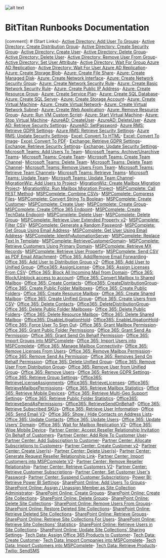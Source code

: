 ![alt text](https://blog.bittitan.com/wp-content/uploads/BitTitan_1220x300_grey.png "BitTitan Logo")
# BitTitan Runbooks Documentation

[comment]: # (Start Links)- [Active Directory: Add User To Groups](pages/docs/ActiveDirectory/AddUserToGroups.html)- [Active Directory: Create Distribution Group](pages/docs/ActiveDirectory/CreateDistributionGroup.html)- [Active Directory: Create Security Group](pages/docs/ActiveDirectory/CreateSecurityGroup.html)- [Active Directory: Create User](pages/docs/ActiveDirectory/CreateUser.html)- [Active Directory: Delete Group](pages/docs/ActiveDirectory/DeleteGroup.html)- [Active Directory: Delete User](pages/docs/ActiveDirectory/DeleteUser.html)- [Active Directory: Remove User From Group](pages/docs/ActiveDirectory/RemoveUserFromGroups.html)- [Active Directory: Set User Attribute](pages/docs/ActiveDirectory/SetUserAttribute.html)- [Active Directory: Wait For Group Azure AD Replication](pages/docs/ActiveDirectory/WaitForGroupAzureADReplication.html)- [Active Directory: Wait For User Azure AD Replication](pages/docs/ActiveDirectory/WaitForUserAzureADReplication.html)- [Azure: Create Storage Blob](pages/docs/Azure/CreateAzureBlob.html)- [Azure: Create File Share](pages/docs/Azure/CreateAzureFileShare.html)- [Azure: Create Managed Disk](pages/docs/Azure/CreateAzureManagedDisk.html)- [Azure: Create Network Interface](pages/docs/Azure/CreateAzureNetworkInterface.html)- [Azure: Create Network Security Group](pages/docs/Azure/CreateAzureNetworkSecurityGroup.html)- [Azure: Create Network Security Rule](pages/docs/Azure/CreateAzureNetworkSecurityRule.html)- [Azure: Create Basic Network Security Rule](pages/docs/Azure/CreateAzureNetworkSecurityRuleBasic.html)- [Azure: Create Public IP Address](pages/docs/Azure/CreateAzurePublicIPAddress.html)- [Azure: Create Resource Group](pages/docs/Azure/CreateAzureResourceGroup.html)- [Azure: Create Service Plan](pages/docs/Azure/CreateAzureServicePlan.html)- [Azure: Create SQL Database](pages/docs/Azure/CreateAzureSQLDatabase.html)- [Azure: Create SQL Server](pages/docs/Azure/CreateAzureSQLServer.html)- [Azure: Create Storage Account](pages/docs/Azure/CreateAzureStorageAccount.html)- [Azure: Create Virtual Machine](pages/docs/Azure/CreateAzureVirtualMachine.html)- [Azure: Create Virtual Network](pages/docs/Azure/CreateAzureVirtualNetwork.html)- [Azure: Create Virtual Network Subnet](pages/docs/Azure/CreateAzureVirtualNetworkSubnetConfig.html)- [Azure: Create Web Application](pages/docs/Azure/CreateAzureWebApp.html)- [Azure: Remove Resource Group](pages/docs/Azure/RemoveAzureResourceGroup.html)- [Azure: Run VM Custom Script](pages/docs/Azure/RunVMCustomScript.html)- [Azure: Start Virtual Machine](pages/docs/Azure/StartAzureVirtualMachine.html)- [Azure: Stop Virtual Machine](pages/docs/Azure/StopAzureVirtualMachine.html)- [AzureAD: CreateUser](pages/docs/AzureAD/CreateUser.html)- [AzureAD: DeleteUser](pages/docs/AzureAD/DeleteUser.html)- [Azure AD: Retrieve Security Settings](pages/docs/AzureAD/RetrieveSecuritySettings.html)- [AzureAD: SetPassword](pages/docs/AzureAD/SetPassword.html)- [Azure RMS: Retrieve GDPR Settings](pages/docs/AzureRMS/RetrieveGdprSettings.html)- [Azure RMS: Retrieve Security Settings](pages/docs/AzureRMS/RetrieveSecuritySettings.html)- [Azure RMS: Update Security Settings](pages/docs/AzureRMS/UpdateSecuritySettings.html)- [Excel: Convert To HTML](pages/docs/Excel/ConvertToHTML.html)- [Excel: Convert To Image](pages/docs/Excel/ConvertToImage.html)- [Excel: Convert To PDF](pages/docs/Excel/ConvertToPDF.html)- [Exchange: Retrieve GDPR Settings](pages/docs/Exchange/RetrieveGdprSettings.html)- [Exchange: Retrieve Security Settings](pages/docs/Exchange/RetrieveSecuritySettings.html)- [Exchange: Update Security Settings](pages/docs/Exchange/UpdateSecuritySettings.html)- [Microsoft Teams: Add Users To Team](pages/docs/MicrosoftTeams/AddUsersToTeam.html)- [Microsoft Teams: Archive/Unarchive Teams](pages/docs/MicrosoftTeams/ArchiveUnArchiveTeams.html)- [Microsoft Teams: Create Team](pages/docs/MicrosoftTeams/CreateTeam.html)- [Microsoft Teams: Create Team Channel](pages/docs/MicrosoftTeams/CreateTeamChannel.html)- [Microsoft Teams: Delete Team](pages/docs/MicrosoftTeams/DeleteTeam.html)- [Microsoft Teams: Delete Team Channel](pages/docs/MicrosoftTeams/DeleteTeamChannel.html)- [Microsoft Teams: Remove Users From Team](pages/docs/MicrosoftTeams/RemoveUsersFromTeam.html)- [Microsoft Teams: Retrieve Team Channels](pages/docs/MicrosoftTeams/RetrieveTeamChannels.html)- [Microsoft Teams: Retrieve Teams](pages/docs/MicrosoftTeams/RetrieveTeams.html)- [Microsoft Teams: Update Team](pages/docs/MicrosoftTeams/UpdateTeam.html)- [Microsoft Teams: Update Team Channel](pages/docs/MicrosoftTeams/UpdateTeamChannel.html)- [MigrationWiz: Add Users to Project](pages/docs/MigrationWiz/AddUsersToProject.html)- [MigrationWiz: Create Mailbox Migration Project](pages/docs/MigrationWiz/CreateMailboxMigrationProject.html)- [MigrationWiz: Run Mailbox Migration Project](pages/docs/MigrationWiz/RunMailboxMigrationProject.html)- [MSPComplete: Call REST Method](pages/docs/MSPComplete/CallRestMethod.html)- [MSPComplete: Combine CSVs](pages/docs/MSPComplete/CombineCSVs.html)- [MSPComplete: Compress Files](pages/docs/MSPComplete/CompressFiles.html)- [MSPComplete: Convert String To Boolean](pages/docs/MSPComplete/ConvertStringToBoolean.html)- [MSPComplete: Create Customer](pages/docs/MSPComplete/CreateMSPCompleteCustomer.html)- [MSPComplete: Create User](pages/docs/MSPComplete/CreateMSPCompleteCustomerEndUser.html)- [MSPComplete: Create Group](pages/docs/MSPComplete/CreateMSPCompleteGroup.html)- [MSPComplete: Create Office 365 Endpoint](pages/docs/MSPComplete/CreateOffice365Endpoint.html)- [MSPComplete: Create TechData Endpoint](pages/docs/MSPComplete/CreateTechDataEndpoint.html)- [MSPComplete: Delete User](pages/docs/MSPComplete/DeleteMSPCompleteCustomerEndUser.html)- [MSPComplete: Delete Group](pages/docs/MSPComplete/DeleteMSPCompleteCustomerGroup.html)- [MSPComplete: Retrieve User Extended Property v2](pages/docs/MSPComplete/ExposeMSPCompleteUserExtendedProperty.html)- [MSPComplete: Filter CSV](pages/docs/MSPComplete/FilterCSV.html)- [MSPComplete: Generate a Random Password](pages/docs/MSPComplete/GeneratePassword.html)- [MSPComplete: Get Group Using Email Address](pages/docs/MSPComplete/GetMSPCompleteGroupUsingEmailAddress.html)- [MSPComplete: Get User Using Email Address](pages/docs/MSPComplete/GetMSPCompleteUserUsingEmailAddress.html)- [MSPComplete: IdentifyAutomationServer](pages/docs/MSPComplete/IdentifyAutomationServer.html)- [MSPComplete: Replace Text In Template](pages/docs/MSPComplete/ReplaceTextInTemplate.html)- [MSPComplete: RetrieveCustomerDomain](pages/docs/MSPComplete/RetrieveCustomerDomain.html)- [MSPComplete: Retrieve Customers Using Primary Domain](pages/docs/MSPComplete/RetrieveCustomersUsingPrimaryDomain.html)- [MSPComplete: Retrieve MX Records](pages/docs/MSPComplete/RetrieveMXRecords.html)- [MSPComplete: Retrieve User Property](pages/docs/MSPComplete/RetrieveUserProperty.html)- [MSPComplete: Send CSV as PDF Email Attachment](pages/docs/MSPComplete/SendCsvAsPdfEmailAttachment.html)- [Office 365: Add/Remove Email Forwarding](pages/docs/Office365/AddRemoveEmailForwarding.html)- [Office 365: Add User to Distribution Group v2](pages/docs/Office365/AddUserToDistributionGroup.html)- [Office 365: Add User to Unified Group](pages/docs/Office365/AddUserToUnifiedGroup.html)- [Office365: AssignLicense](pages/docs/Office365/AssignLicense.html)- [Office 365: Assign Licenses From CSV](pages/docs/Office365/AssignLicensesFromCsv.html)- [Office 365: Block All Incoming Mail from Domain](pages/docs/Office365/BlockAllIncomingMailFromDomain.html)- [Office 365: Block/Unblock access to account](pages/docs/Office365/BlockUnblockAccessToAccount.html)- [Office 365: Convert Mailbox to Shared Mailbox](pages/docs/Office365/ConvertMailboxToSharedMailbox.html)- [Office 365: Create Contacts](pages/docs/Office365/CreateContacts.html)- [Office365: CreateDistributionGroup](pages/docs/Office365/CreateDistributionGroup.html)- [Office 365: Create Public Folder Mailboxes](pages/docs/Office365/CreatePublicFolderMailboxes.html)- [Office 365: Create Public Folders](pages/docs/Office365/CreatePublicFolders.html)- [Office 365: Create Resource Mailbox](pages/docs/Office365/CreateResourceMailbox.html)- [Office 365: Create Shared Mailbox](pages/docs/Office365/CreateSharedMailbox.html)- [Office 365: Create Unified Group](pages/docs/Office365/CreateUnifiedGroup.html)- [Office 365: Create Users from CSV](pages/docs/Office365/CreateUsersFromCsv.html)- [Office 365: Delete Contacts](pages/docs/Office365/DeleteContacts.html)- [Office365: DeleteDistributionGroup](pages/docs/Office365/DeleteDistributionGroup.html)- [Office 365: Delete Public Folder Mailboxes](pages/docs/Office365/DeletePublicFolderMailboxes.html)- [Office 365: Delete Public Folders](pages/docs/Office365/DeletePublicFolders.html)- [Office 365: Delete Resource Mailbox](pages/docs/Office365/DeleteResourceMailbox.html)- [Office 365: Delete Shared Mailbox](pages/docs/Office365/DeleteSharedMailbox.html)- [Office365: DisableLitigationHold](pages/docs/Office365/DisableLitigationHold.html)- [Office365: EnableLitigationHold](pages/docs/Office365/EnableLitigationHold.html)- [Office 365: Force User To Sign Out](pages/docs/Office365/ForceUserToSignOut.html)- [Office 365: Grant Mailbox Permission](pages/docs/Office365/GrantMailboxPermission.html)- [Office 365: Grant Public Folder Permissions](pages/docs/Office365/GrantPublicFolderPermissions.html)- [Office 365: Grant Send As Permission](pages/docs/Office365/GrantSendAsPermissions.html)- [Office 365: Grant Send On Behalf Permission](pages/docs/Office365/GrantSendOnBehalfPermissions.html)- [Office 365: Import Groups into MSPComplete](pages/docs/Office365/ImportGroupsIntoMSPComplete.html)- [Office 365: Import Users into MSPComplete](pages/docs/Office365/ImportUsersIntoMSPComplete.html)- [Office 365: Manage Mailbox Connectivity](pages/docs/Office365/ManageMailboxConnectivity.html)- [Office 365: Remove Licenses From Users](pages/docs/Office365/RemoveLicensesFromUsers.html)- [Office 365: Remove Mailbox Permission](pages/docs/Office365/RemoveMailboxPermission.html)- [Office 365: Remove Send As Permission](pages/docs/Office365/RemoveSendAsPermission.html)- [Office 365: Removes Send On Behalf Permission](pages/docs/Office365/RemoveSendOnBehalfPermissions.html)- [Office 365: Delete Unified Group](pages/docs/Office365/RemoveUnifiedGroup.html)- [Office 365: Remove User From Distribution Group](pages/docs/Office365/RemoveUserFromDistributionGroup.html)- [Office 365: Remove User from Unified Group](pages/docs/Office365/RemoveUserFromUnifiedGroup.html)- [Office 365: Remove Users](pages/docs/Office365/RemoveUsers.html)- [Office 365: Retrieve GDPR Settings](pages/docs/Office365/RetrieveGdprSettings.html)- [Office 365: Retrieve Group Settings](pages/docs/Office365/RetrieveGroupSettings.html)- [Office365: RetrieveLicenseAssignments](pages/docs/Office365/RetrieveLicenseAssignments.html)- [Office365: RetrieveLicenses](pages/docs/Office365/RetrieveLicenses.html)- [Office365: RetrieveMailboxPermissions](pages/docs/Office365/RetrieveMailboxPermissions.html)- [Office 365: Retrieve Mailbox Statistics](pages/docs/Office365/RetrieveMailboxStatistics.html)- [Office 365: Retrieve Mobile Devices](pages/docs/Office365/RetrieveMobileDevices.html)- [Office 365: Retrieve Multi-Geo Support Settings](pages/docs/Office365/RetrieveMultiGeoSupportSetting.html)- [Office 365: Retrieve Public Folder Statistics](pages/docs/Office365/RetrievePublicFolderStatistics.html)- [Office365: RetrieveSendAsPermissions](pages/docs/Office365/RetrieveSendAsPermissions.html)- [Office365: RetrieveSendOnBehalf](pages/docs/Office365/RetrieveSendOnBehalf.html)- [Office 365: Retrieve Subscribed SKUs](pages/docs/Office365/RetrieveSubscribedSkus.html)- [Office 365: Retrieve User Information](pages/docs/Office365/RetrieveUserInformation.html)- [Office 365: Send Email V2](pages/docs/Office365/SendEmail.html)- [Office 365: Show / Hide Contacts on Address Lists](pages/docs/Office365/ShowHideContacts.html)- [Office 365: Update Contacts](pages/docs/Office365/UpdateContacts.html)- [Office 365: Update Users](pages/docs/Office365/UpdateUsers.html)- [Office 365: Update Users' Domain](pages/docs/Office365/UpdateUsersDomain.html)- [Office 365: Wait for Mailbox Replication V2](pages/docs/Office365/WaitForMailboxReplication.html)- [Office 365: Wipe Mobile Device](pages/docs/Office365/WipeMobileDevice.html)- [Partner Center: Accept Reseller Relationship Invitation On Behalf of Customers](pages/docs/PartnerCenter/AcceptResellerRelationshipInvitationOnBehalfOfCustomers.html)- [Partner Center: Add Role To Customer User](pages/docs/PartnerCenter/AddRoleToCustomerUser.html)- [Partner Center: Add Subscription to Customer](pages/docs/PartnerCenter/AddSubscriptionToCustomer.html)- [Partner Center: Allocate Subscriptions to Customers](pages/docs/PartnerCenter/AllocateSubscriptionsToCustomers.html)- [Partner Center: Create Customer v2](pages/docs/PartnerCenter/CreateCustomer.html)- [Partner Center: Create User(s)](pages/docs/PartnerCenter/CreateCustomerUser.html)- [Partner Center: Delete User(s)](pages/docs/PartnerCenter/DeleteCustomerUser.html)- [Partner Center: Generate Request Reseller Relationship Link](pages/docs/PartnerCenter/GenerateRequestResellerRelationshipLink.html)- [Partner Center: Import Customers into MSPComplete V2](pages/docs/PartnerCenter/ImportCustomersIntoMSPComplete.html)- [Partner Center: Remove Reseller Relationship](pages/docs/PartnerCenter/RemoveResellerRelationship.html)- [Partner Center: Retrieve Customers V2](pages/docs/PartnerCenter/RetrieveCustomers.html)- [Partner Center: Retrieve Customer Subscriptions](pages/docs/PartnerCenter/RetrieveCustomerSubscriptions.html)- [Partner Center: Set Customer User's Password](pages/docs/PartnerCenter/SetCustomerUserPassword.html)- [Partner Center: Suspend Customer Subscriptions](pages/docs/PartnerCenter/SuspendCustomerSubscriptions.html)- [Power BI: Retrieve Power BI Settings](pages/docs/PowerBI/RetrieveSettings.html)- [SharePoint Online: Add Users To Groups](pages/docs/SharePointOnline/AddUsersToGroups.html)- [SharePoint Online: Assign / Unassign Member as Site Collection Administrator](pages/docs/SharePointOnline/AssignUnassignMembersAsSiteCollectionAdministrator.html)- [SharePoint Online: Create Groups](pages/docs/SharePointOnline/CreateGroups.html)- [SharePoint Online: Create Site Collections](pages/docs/SharePointOnline/CreateSiteCollections.html)- [SharePoint Online: Delete Groups](pages/docs/SharePointOnline/DeleteGroups.html)- [SharePoint Online: Delete Site Collections](pages/docs/SharePointOnline/DeleteSiteCollections.html)- [SharePoint Online: Remove Users From Groups](pages/docs/SharePointOnline/RemoveUsersFromGroups.html)- [SharePoint Online: Restore Deleted Site Collections](pages/docs/SharePointOnline/RestoreDeletedSiteCollections.html)- [SharePoint Online: Retrieve Deleted Site Collections](pages/docs/SharePointOnline/RetrieveDeletedSiteCollections.html)- [SharePoint Online: Retrieve Groups](pages/docs/SharePointOnline/RetrieveGroups.html)- [SharePoint Online: Retrieve Site Collections For Users](pages/docs/SharePointOnline/RetrieveSiteCollectionsForUsers.html)- [SharePoint Online: Retrieve Site Collections' Statistics](pages/docs/SharePointOnline/RetrieveSiteCollectionsStatistics.html)- [SharePoint Online: Retrieve Users in Site Collections](pages/docs/SharePointOnline/RetrieveUsersInSiteCollections.html)- [SharePoint Online: Update Site Collections' Sharing Settings](pages/docs/SharePointOnline/UpdateSiteCollectionsSharingSettings.html)- [Tech Data: Assign Office 365 Products to Customer](pages/docs/TechData/AssignOffice365ProductsToCustomer.html)- [Tech Data: Create Customer](pages/docs/TechData/CreateCustomer.html)- [Tech Data: Import Companies into MSPComplete](pages/docs/TechData/ImportCompaniesIntoMSPComplete.html)- [Tech Data: Import Customers into MSPComplete](pages/docs/TechData/ImportCustomersIntoMSPComplete.html)- [Tech Data: Retrieve Products](pages/docs/TechData/RetrieveProducts.html)- [Twilio: SendSMS](pages/docs/Twilio/SendSMS.html)